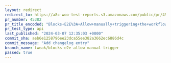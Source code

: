 ```yaml
---
layout: redirect
redirect_to: https://a8c-woo-test-reports.s3.amazonaws.com/public/pr/45382/api/index.html
pr_number: 45382
pr_title_encoded: "Blocks+E2E%3A+Allow+manually+triggering+the+workflow"
pr_test_type: api
last_published: "2024-03-07 12:35:03 +0000"
commit_sha: aeb6e1258796ee23dca55ee382a3662ec6886d4c
commit_message: "Add changelog entry"
branch_name: tweak/blocks-e2e-allow-manual-trigger
passed: true
---
```

